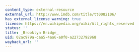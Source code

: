 ```yaml
---
content_type: external-resource
external_url: http://www.imdb.com/title/tt0082106/
has_external_license_warning: true
license: https://en.wikipedia.org/wiki/All_rights_reserved
status: ''
title: _Brooklyn Bridge_
uid: 02ac979a-caa5-4aa6-a0f0-a22732792968
wayback_url: ''
---
```

